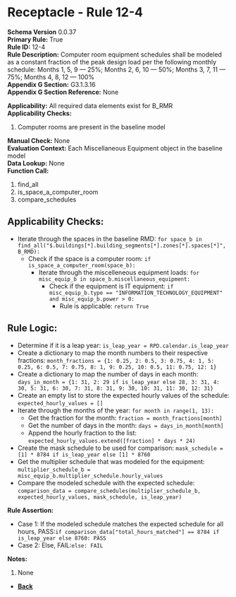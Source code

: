 # Receptacle - Rule 12-4
**Schema Version** 0.0.37  
**Primary Rule:** True  
**Rule ID:** 12-4  
**Rule Description:** Computer room equipment schedules shall be modeled as a constant fraction of the peak design load per the following monthly schedule: Months 1, 5, 9 — 25%; Months 2, 6, 10 — 50%; Months 3, 7, 11 — 75%; Months 4, 8, 12 — 100%   
**Appendix G Section:** G3.1.3.16   
**Appendix G Section Reference:** None  

**Applicability:** All required data elements exist for B_RMR  
**Applicability Checks:**
1. Computer rooms are present in the baseline model  

**Manual Check:** None  
**Evaluation Context:** Each Miscellaneous Equipment object in the baseline model    
**Data Lookup:** None  
**Function Call:**
1) find_all
2) is_space_a_computer_room
3) compare_schedules

## Applicability Checks:  
- Iterate through the spaces in the baseline RMD: `for space_b in find_all("$.buildings[*].building_segments[*].zones[*].spaces[*]", B_RMD):`
  - Check if the space is a computer room: `if is_space_a_computer_room(space_b):`
    - Iterate through the miscelleneous equipment loads: `for misc_equip_b in space_b.miscellaneous_equipment:`
      - Check if the equipment is IT equipment: `if misc_equip_b.type == "INFORMATION_TECHNOLOGY_EQUIPMENT" and misc_equip_b.power > 0:`
        - Rule is applicable: `return True`

## Rule Logic:
- Determine if it is a leap year: `is_leap_year = RPD.calendar.is_leap_year`
- Create a dictionary to map the month numbers to their respective fractions: `month_fractions = {1: 0.25, 2: 0.5, 3: 0.75, 4: 1, 5: 0.25, 6: 0.5, 7: 0.75, 8: 1, 9: 0.25, 10: 0.5, 11: 0.75, 12: 1}`
- Create a dictionary to map the number of days in each month: `days_in_month = {1: 31, 2: 29 if is_leap_year else 28, 3: 31, 4: 30, 5: 31, 6: 30, 7: 31, 8: 31, 9: 30, 10: 31, 11: 30, 12: 31}`
- Create an empty list to store the expected hourly values of the schedule: `expected_hourly_values = []`
- Iterate through the months of the year: `for month in range(1, 13):`
  - Get the fraction for the month: `fraction = month_fractions[month]`
  - Get the number of days in the month: `days = days_in_month[month]`
  - Append the hourly fraction to the list: `expected_hourly_values.extend([fraction] * days * 24)`
- Create the mask schedule to be used for comparison: `mask_schedule = [1] * 8784 if is_leap_year else [1] * 8760`
- Get the multiplier schedule that was modeled for the equipment: `multiplier_schedule_b = misc_equip_b.multiplier_schedule.hourly_values`
- Compare the modeled schedule with the expected schedule: `comparison_data = compare_schedules(multiplier_schedule_b, expected_hourly_values, mask_schedule, is_leap_year)`

**Rule Assertion:**  
  - Case 1: If the modeled schedule matches the expected schedule for all hours, PASS:`if comparison_data["total_hours_matched"] == 8784 if is_leap_year else 8760: PASS`
  - Case 2: Else, FAIL:`else: FAIL`


**Notes:**  
1. None

- **[Back](../_toc.md)**
